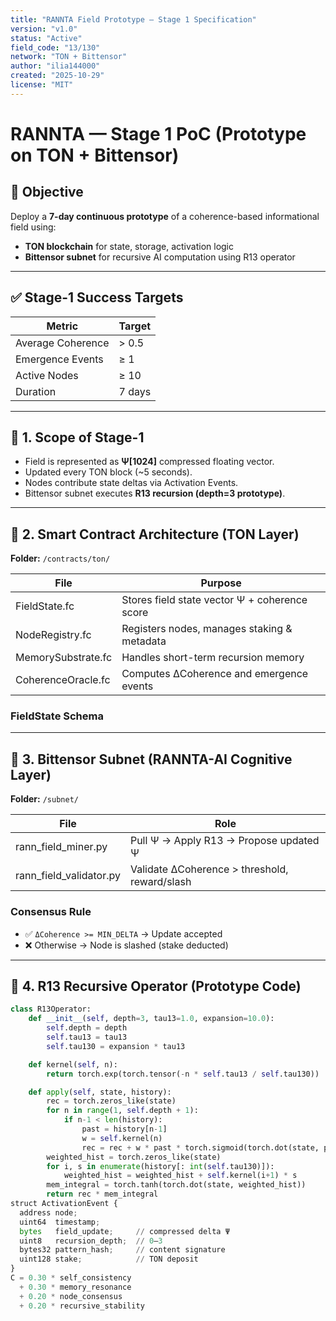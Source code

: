 ```yaml
---
title: "RANNTA Field Prototype – Stage 1 Specification"
version: "v1.0"
status: "Active"
field_code: "13/130"
network: "TON + Bittensor"
author: "ilia144000"
created: "2025-10-29"
license: "MIT"
---
```


# RANNTA — Stage 1 PoC (Prototype on TON + Bittensor)

## 🎯 Objective
Deploy a **7-day continuous prototype** of a coherence-based informational field using:

- **TON blockchain** for state, storage, activation logic  
- **Bittensor subnet** for recursive AI computation using R13 operator  

---

## ✅ Stage-1 Success Targets

| Metric           | Target            |
|-----------------|------------------|
| Average Coherence | > 0.5          |
| Emergence Events  | ≥ 1            |
| Active Nodes      | ≥ 10           |
| Duration          | 7 days         |

---

## 🔷 1. Scope of Stage-1
- Field is represented as **Ψ[1024]** compressed floating vector.
- Updated every TON block (~5 seconds).
- Nodes contribute state deltas via Activation Events.
- Bittensor subnet executes **R13 recursion (depth=3 prototype)**.

---

## 🔷 2. Smart Contract Architecture (TON Layer)

**Folder:** `/contracts/ton/`

| File                 | Purpose                                       |
|----------------------|-----------------------------------------------|
| FieldState.fc        | Stores field state vector Ψ + coherence score |
| NodeRegistry.fc      | Registers nodes, manages staking & metadata   |
| MemorySubstrate.fc   | Handles short-term recursion memory           |
| CoherenceOracle.fc   | Computes ΔCoherence and emergence events      |

### **FieldState Schema**

---

## 🔷 3. Bittensor Subnet (RANNTA-AI Cognitive Layer)

**Folder:** `/subnet/`

| File                    | Role                                           |
|-------------------------|-----------------------------------------------|
| rann_field_miner.py     | Pull Ψ → Apply R13 → Propose updated Ψ        |
| rann_field_validator.py | Validate ΔCoherence > threshold, reward/slash |

### **Consensus Rule**
- ✅ `ΔCoherence >= MIN_DELTA` → Update accepted  
- ❌ Otherwise → Node is slashed (stake deducted)

---

## 🔷 4. R13 Recursive Operator (Prototype Code)

```python
class R13Operator:
    def __init__(self, depth=3, tau13=1.0, expansion=10.0):
        self.depth = depth
        self.tau13 = tau13
        self.tau130 = expansion * tau13

    def kernel(self, n):
        return torch.exp(torch.tensor(-n * self.tau13 / self.tau130))

    def apply(self, state, history):
        rec = torch.zeros_like(state)
        for n in range(1, self.depth + 1):
            if n-1 < len(history):
                past = history[n-1]
                w = self.kernel(n)
                rec = rec + w * past * torch.sigmoid(torch.dot(state, past))
        weighted_hist = torch.zeros_like(state)
        for i, s in enumerate(history[: int(self.tau130)]):
            weighted_hist = weighted_hist + self.kernel(i+1) * s
        mem_integral = torch.tanh(torch.dot(state, weighted_hist))
        return rec * mem_integral
struct ActivationEvent {
  address node;
  uint64  timestamp;
  bytes   field_update;     // compressed delta Ψ
  uint8   recursion_depth;  // 0–3
  bytes32 pattern_hash;     // content signature
  uint128 stake;            // TON deposit
}
C = 0.30 * self_consistency
  + 0.30 * memory_resonance
  + 0.20 * node_consensus
  + 0.20 * recursive_stability
